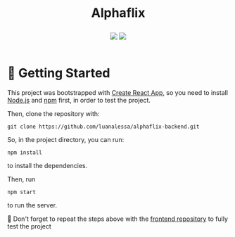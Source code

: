 # <p align = "center"> Alphaflix </p>

<p align = "center">
<img src="https://img.shields.io/badge/author-luanalessa-4dae71?style=flat-square" />
 <img src="https://img.shields.io/github/languages/count/luanalessa/alphaflix-backend?color=4dae71&style=flat-square" />

</br> 
</br>

# 🏁 Getting Started 

This project was bootstrapped with [Create React App](https://github.com/facebook/create-react-app), so you need to install [Node.js](https://nodejs.org/en/download/) and [npm](https://www.npmjs.com/) first, in order to test the project.

Then, clone the repository with:

```
git clone https://github.com/luanalessa/alphaflix-backend.git
```

So, in the project directory, you can run:

```
npm install
```
to install the dependencies.

Then, run

```
npm start
```

to run the server.

:stop_sign: Don't forget to repeat the steps above with the [frontend repository](https://github.com/luanalessa/alphaflix-frontend.git) to fully test the project

